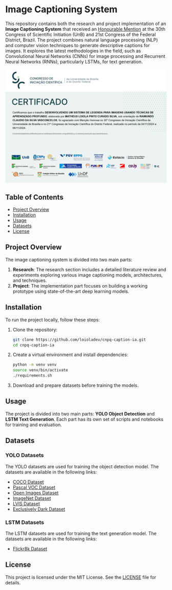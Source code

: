 # Image Captioning System

This repository contains both the research and project implementation of an **Image Captioning System** that received an [Honourable Mention](https://ifb.edu.br/attachments/article/40369/Listas%20de%20Men%C3%A7%C3%A3o%20Honrosa%20-%20CICDF2024%20-%20IFB.pdf) at the 30th Congress of Scientific Initiation (UnB) and 21st Congress of the Federal District, Brazil. The project combines natural language processing (NLP) and computer vision techniques to generate descriptive captions for images. It explores the latest methodologies in the field, such as Convolutional Neural Networks (CNNs) for image processing and Recurrent Neural Networks (RNNs), particularly LSTMs, for text generation. 

![Honorable Mention](./honorable_mention.png)

## Table of Contents
- [Project Overview](#project-overview)
- [Installation](#installation)
- [Usage](#usage)
- [Datasets](#datasets)
- [License](#license)

## Project Overview

The image captioning system is divided into two main parts:

1. **Research**: The research section includes a detailed literature review and experiments exploring various image captioning models, architectures, and techniques.
2. **Project**: The implementation part focuses on building a working prototype using state-of-the-art deep learning models.

## Installation

To run the project locally, follow these steps:

1. Clone the repository:
   ```bash
   git clone https://github.com/loioladev/cnpq-caption-ia.git
   cd cnpq-caption-ia
   ```

2. Create a virtual environment and install dependencies:
   ```bash
   python -m venv venv
   source venv/bin/activate
   ./requirements.sh
   ```

3. Download and prepare datasets before training the models.

## Usage

The project is divided into two main parts: **YOLO Object Detection** and **LSTM Text Generation**. Each part has its own set of scripts and notebooks for training and evaluation.

## Datasets

### YOLO Datasets

The YOLO datasets are used for training the object detection model. The datasets are available in the following links:

- [COCO Dataset](https://cocodataset.org/)
- [Pascal VOC Dataset](http://host.robots.ox.ac.uk/pascal/VOC/)
- [Open Images Dataset](https://storage.googleapis.com/openimages/web/index.html)
- [ImageNet Dataset](http://www.image-net.org/)
- [LVIS Dataset](https://www.lvisdataset.org/)
- [Exclusively Dark Dataset](https://exclusivelydark.com/)

### LSTM Datasets

The LSTM datasets are used for training the text generation model. The datasets are available in the following links:

- [Flickr8k Dataset](https://www.kaggle.com/adityajn105/flickr8k)

## License

This project is licensed under the MIT License. See the [LICENSE](LICENSE) file for details.
